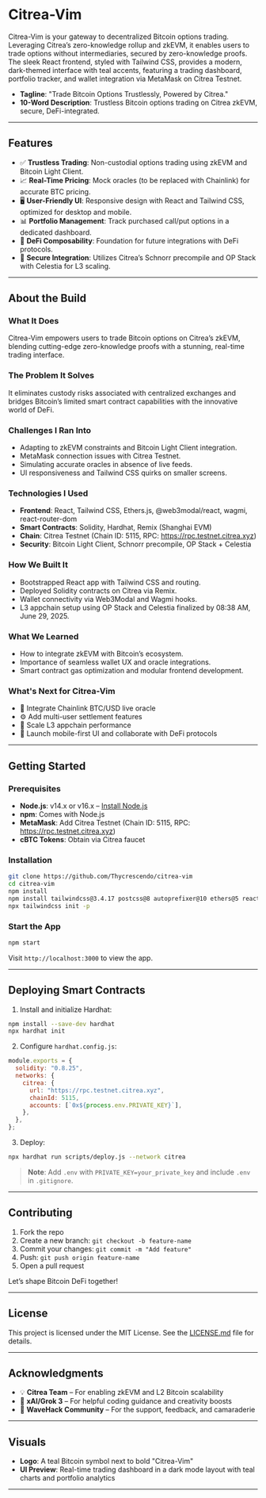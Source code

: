 # Citrea-Vim

Citrea-Vim is your gateway to decentralized Bitcoin options trading. Leveraging Citrea’s zero-knowledge rollup and zkEVM, it enables users to trade options without intermediaries, secured by zero-knowledge proofs. The sleek React frontend, styled with Tailwind CSS, provides a modern, dark-themed interface with teal accents, featuring a trading dashboard, portfolio tracker, and wallet integration via MetaMask on Citrea Testnet.

- **Tagline**: "Trade Bitcoin Options Trustlessly, Powered by Citrea."
- **10-Word Description**: Trustless Bitcoin options trading on Citrea zkEVM, secure, DeFi-integrated.

---

## Features

- ✅ **Trustless Trading**: Non-custodial options trading using zkEVM and Bitcoin Light Client.
- 📈 **Real-Time Pricing**: Mock oracles (to be replaced with Chainlink) for accurate BTC pricing.
- 🖥️ **User-Friendly UI**: Responsive design with React and Tailwind CSS, optimized for desktop and mobile.
- 📊 **Portfolio Management**: Track purchased call/put options in a dedicated dashboard.
- 🧩 **DeFi Composability**: Foundation for future integrations with DeFi protocols.
- 🔐 **Secure Integration**: Utilizes Citrea’s Schnorr precompile and OP Stack with Celestia for L3 scaling.

---

## About the Build

### What It Does
Citrea-Vim empowers users to trade Bitcoin options on Citrea’s zkEVM, blending cutting-edge zero-knowledge proofs with a stunning, real-time trading interface.

### The Problem It Solves
It eliminates custody risks associated with centralized exchanges and bridges Bitcoin’s limited smart contract capabilities with the innovative world of DeFi.

### Challenges I Ran Into
- Adapting to zkEVM constraints and Bitcoin Light Client integration.
- MetaMask connection issues with Citrea Testnet.
- Simulating accurate oracles in absence of live feeds.
- UI responsiveness and Tailwind CSS quirks on smaller screens.

### Technologies I Used
- **Frontend**: React, Tailwind CSS, Ethers.js, @web3modal/react, wagmi, react-router-dom
- **Smart Contracts**: Solidity, Hardhat, Remix (Shanghai EVM)
- **Chain**: Citrea Testnet (Chain ID: 5115, RPC: https://rpc.testnet.citrea.xyz)
- **Security**: Bitcoin Light Client, Schnorr precompile, OP Stack + Celestia

### How We Built It
- Bootstrapped React app with Tailwind CSS and routing.
- Deployed Solidity contracts on Citrea via Remix.
- Wallet connectivity via Web3Modal and Wagmi hooks.
- L3 appchain setup using OP Stack and Celestia finalized by 08:38 AM, June 29, 2025.

### What We Learned
- How to integrate zkEVM with Bitcoin’s ecosystem.
- Importance of seamless wallet UX and oracle integrations.
- Smart contract gas optimization and modular frontend development.

### What's Next for Citrea-Vim
- 🔄 Integrate Chainlink BTC/USD live oracle
- ⚙️ Add multi-user settlement features
- 🚀 Scale L3 appchain performance
- 📱 Launch mobile-first UI and collaborate with DeFi protocols

---

## Getting Started

### Prerequisites

- **Node.js**: v14.x or v16.x – [Install Node.js](https://nodejs.org/)
- **npm**: Comes with Node.js
- **MetaMask**: Add Citrea Testnet (Chain ID: 5115, RPC: https://rpc.testnet.citrea.xyz)
- **cBTC Tokens**: Obtain via Citrea faucet

### Installation

```bash
git clone https://github.com/Thycrescendo/citrea-vim
cd citrea-vim
npm install
npm install tailwindcss@3.4.17 postcss@8 autoprefixer@10 ethers@5 react-router-dom@6 @web3modal/ethereum @web3modal/react wagmi --legacy-peer-deps
npx tailwindcss init -p
````

### Start the App

```bash
npm start
```

Visit `http://localhost:3000` to view the app.

---

## Deploying Smart Contracts

1. Install and initialize Hardhat:

```bash
npm install --save-dev hardhat
npx hardhat init
```

2. Configure `hardhat.config.js`:

```js
module.exports = {
  solidity: "0.8.25",
  networks: {
    citrea: {
      url: "https://rpc.testnet.citrea.xyz",
      chainId: 5115,
      accounts: [`0x${process.env.PRIVATE_KEY}`],
    },
  },
};
```

3. Deploy:

```bash
npx hardhat run scripts/deploy.js --network citrea
```

> **Note**: Add `.env` with `PRIVATE_KEY=your_private_key` and include `.env` in `.gitignore`.

---


## Contributing

1. Fork the repo
2. Create a new branch: `git checkout -b feature-name`
3. Commit your changes: `git commit -m "Add feature"`
4. Push: `git push origin feature-name`
5. Open a pull request

Let’s shape Bitcoin DeFi together!

---

## License

This project is licensed under the MIT License.
See the [LICENSE.md](LICENSE.md) file for details.

---

## Acknowledgments

* 💡 **Citrea Team** – For enabling zkEVM and L2 Bitcoin scalability
* 🤖 **xAI/Grok 3** – For helpful coding guidance and creativity boosts
* 🌊 **WaveHack Community** – For the support, feedback, and camaraderie

---

## Visuals

* **Logo**: A teal Bitcoin symbol next to bold "Citrea-Vim"
* **UI Preview**: Real-time trading dashboard in a dark mode layout with teal charts and portfolio analytics

---
